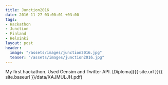 ```yaml
---
title: Junction2016
date: 2016-11-27 03:00:01 +03:00
tags:
- Hackathon
- Junction
- Finland
- Helsinki
layout: post
header:
  image: "/assets/images/junction2016.jpg"
  teaser: "/assets/images/junction2016.jpg"
---
```


My first hackathon. Used Gensim and Twitter API. [Diploma]({{ site.url }}{{ site.baseurl }}/data/XAJMULJH.pdf)
